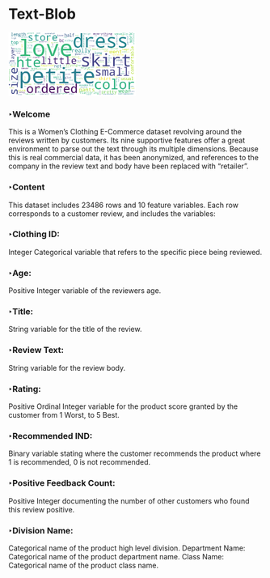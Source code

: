 # Text-Blob

<img src="https://github.com/petergeorge649/Text-Blob/blob/main/png/eight_sampled.png" width=50% height=50%> 

### ‣Welcome ###

This is a Women’s Clothing E-Commerce dataset revolving around the reviews written by customers. Its nine supportive features offer a great environment to parse out the text through its multiple dimensions. Because this is real commercial data, it has been anonymized, and references to the company in the review text and body have been replaced with “retailer”.

### ‣Content ###

This dataset includes 23486 rows and 10 feature variables. Each row corresponds to a customer review, and includes the variables:

### ‣Clothing ID: ###

Integer Categorical variable that refers to the specific piece being reviewed.

### ‣Age: ###

Positive Integer variable of the reviewers age.

### ‣Title: ###

String variable for the title of the review.

### ‣Review Text: ### 

String variable for the review body.

### ‣Rating: ###

Positive Ordinal Integer variable for the product score granted by the customer from 1 Worst, to 5 Best.

### ‣Recommended IND: ### 

Binary variable stating where the customer recommends the product where 1 is recommended, 0 is not recommended.

### ‣Positive Feedback Count: ### 

Positive Integer documenting the number of other customers who found this review positive.

### ‣Division Name: ###

Categorical name of the product high level division. Department Name: Categorical name of the product department name. Class Name: Categorical name of the product class name.
